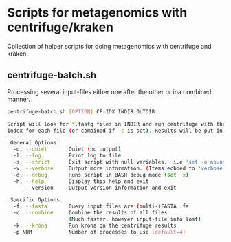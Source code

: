# Scripts for metagenomics with centrifuge/kraken

Collection of helper scripts for doing metagenomics with centrifuge and kraken.

## centrifuge-batch.sh
Processing several input-files either one after the other or ina combined manner.

```bash
centrifuge-batch.sh [OPTION] CF-IDX INDIR OUTDIR

Script will look for *.fastq files in INDIR and run centrifuge with the CF-IDX
index for each file (or combined if -c is set). Results will be put in OUTDIR.

 General Options:
  -q, --quiet       Quiet (no output)
  -l, --log         Print log to file
  -s, --strict      Exit script with null variables.  i.e 'set -o nounset'
  -v, --verbose     Output more information. (Items echoed to 'verbose')
  -d, --debug       Runs script in BASH debug mode (set -x)
  -h, --help        Display this help and exit
      --version     Output version information and exit

 Specific Options:
  -f, --fasta       Query input files are (multi-)FASTA .fa
  -c, --combine     Combine the results of all files
                    (Much faster, however input-file info lost)
  -k, --krona       Run krona on the centrifuge results
  -p NUM            Number of processes to use [default=4]

```


